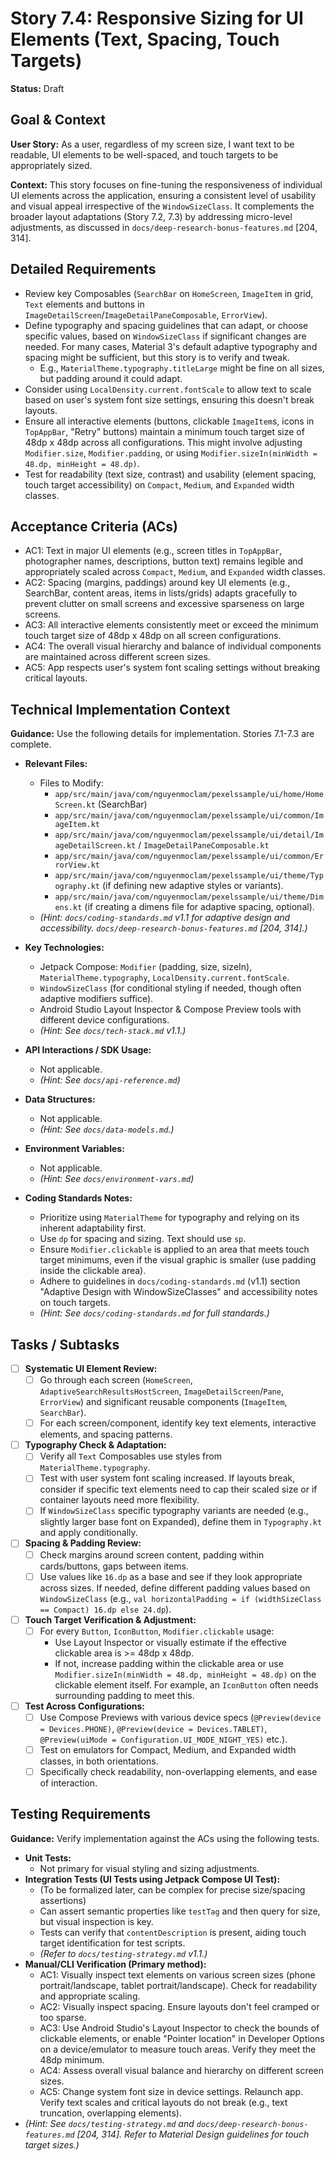 
# Story 7.4: Responsive Sizing for UI Elements (Text, Spacing, Touch Targets)

**Status:** Draft

## Goal & Context

**User Story:** As a user, regardless of my screen size, I want text to be readable, UI elements to be well-spaced, and touch targets to be appropriately sized.

**Context:** This story focuses on fine-tuning the responsiveness of individual UI elements across the application, ensuring a consistent level of usability and visual appeal irrespective of the `WindowSizeClass`. It complements the broader layout adaptations (Story 7.2, 7.3) by addressing micro-level adjustments, as discussed in `docs/deep-research-bonus-features.md` [204, 314].

## Detailed Requirements

* Review key Composables (`SearchBar` on `HomeScreen`, `ImageItem` in grid, `Text` elements and buttons in `ImageDetailScreen`/`ImageDetailPaneComposable`, `ErrorView`).
* Define typography and spacing guidelines that can adapt, or choose specific values, based on `WindowSizeClass` if significant changes are needed. For many cases, Material 3's default adaptive typography and spacing might be sufficient, but this story is to verify and tweak.
    * E.g., `MaterialTheme.typography.titleLarge` might be fine on all sizes, but padding around it could adapt.
* Consider using `LocalDensity.current.fontScale` to allow text to scale based on user's system font size settings, ensuring this doesn't break layouts.
* Ensure all interactive elements (buttons, clickable `ImageItem`s, icons in `TopAppBar`, "Retry" buttons) maintain a minimum touch target size of 48dp x 48dp across all configurations. This might involve adjusting `Modifier.size`, `Modifier.padding`, or using `Modifier.sizeIn(minWidth = 48.dp, minHeight = 48.dp)`.
* Test for readability (text size, contrast) and usability (element spacing, touch target accessibility) on `Compact`, `Medium`, and `Expanded` width classes.

## Acceptance Criteria (ACs)

* AC1: Text in major UI elements (e.g., screen titles in `TopAppBar`, photographer names, descriptions, button text) remains legible and appropriately scaled across `Compact`, `Medium`, and `Expanded` width classes.
* AC2: Spacing (margins, paddings) around key UI elements (e.g., SearchBar, content areas, items in lists/grids) adapts gracefully to prevent clutter on small screens and excessive sparseness on large screens.
* AC3: All interactive elements consistently meet or exceed the minimum touch target size of 48dp x 48dp on all screen configurations.
* AC4: The overall visual hierarchy and balance of individual components are maintained across different screen sizes.
* AC5: App respects user's system font scaling settings without breaking critical layouts.

## Technical Implementation Context

**Guidance:** Use the following details for implementation. Stories 7.1-7.3 are complete.

* **Relevant Files:**
    * Files to Modify:
        * `app/src/main/java/com/nguyenmoclam/pexelssample/ui/home/HomeScreen.kt` (SearchBar)
        * `app/src/main/java/com/nguyenmoclam/pexelssample/ui/common/ImageItem.kt`
        * `app/src/main/java/com/nguyenmoclam/pexelssample/ui/detail/ImageDetailScreen.kt` / `ImageDetailPaneComposable.kt`
        * `app/src/main/java/com/nguyenmoclam/pexelssample/ui/common/ErrorView.kt`
        * `app/src/main/java/com/nguyenmoclam/pexelssample/ui/theme/Typography.kt` (if defining new adaptive styles or variants).
        * `app/src/main/java/com/nguyenmoclam/pexelssample/ui/theme/Dimens.kt` (if creating a dimens file for adaptive spacing, optional).
    * _(Hint: `docs/coding-standards.md` v1.1 for adaptive design and accessibility. `docs/deep-research-bonus-features.md` [204, 314].)_

* **Key Technologies:**
    * Jetpack Compose: `Modifier` (padding, size, sizeIn), `MaterialTheme.typography`, `LocalDensity.current.fontScale`.
    * `WindowSizeClass` (for conditional styling if needed, though often adaptive modifiers suffice).
    * Android Studio Layout Inspector & Compose Preview tools with different device configurations.
    * _(Hint: See `docs/tech-stack.md` v1.1.)_

* **API Interactions / SDK Usage:**
    * Not applicable.
    * _(Hint: See `docs/api-reference.md`)_

* **Data Structures:**
    * Not applicable.
    * _(Hint: See `docs/data-models.md`.)_

* **Environment Variables:**
    * Not applicable.
    * _(Hint: See `docs/environment-vars.md`)_

* **Coding Standards Notes:**
    * Prioritize using `MaterialTheme` for typography and relying on its inherent adaptability first.
    * Use `dp` for spacing and sizing. Text should use `sp`.
    * Ensure `Modifier.clickable` is applied to an area that meets touch target minimums, even if the visual graphic is smaller (use padding inside the clickable area).
    * Adhere to guidelines in `docs/coding-standards.md` (v1.1) section "Adaptive Design with WindowSizeClasses" and accessibility notes on touch targets.
    * _(Hint: See `docs/coding-standards.md` for full standards.)_

## Tasks / Subtasks

* [ ] **Systematic UI Element Review:**
    * [ ] Go through each screen (`HomeScreen`, `AdaptiveSearchResultsHostScreen`, `ImageDetailScreen`/`Pane`, `ErrorView`) and significant reusable components (`ImageItem`, `SearchBar`).
    * [ ] For each screen/component, identify key text elements, interactive elements, and spacing patterns.
* [ ] **Typography Check & Adaptation:**
    * [ ] Verify all `Text` Composables use styles from `MaterialTheme.typography`.
    * [ ] Test with user system font scaling increased. If layouts break, consider if specific text elements need to cap their scaled size or if container layouts need more flexibility.
    * [ ] If `WindowSizeClass` specific typography variants are needed (e.g., slightly larger base font on Expanded), define them in `Typography.kt` and apply conditionally.
* [ ] **Spacing & Padding Review:**
    * [ ] Check margins around screen content, padding within cards/buttons, gaps between items.
    - [ ] Use values like `16.dp` as a base and see if they look appropriate across sizes. If needed, define different padding values based on `WindowSizeClass` (e.g., `val horizontalPadding = if (widthSizeClass == Compact) 16.dp else 24.dp`).
* [ ] **Touch Target Verification & Adjustment:**
    * [ ] For every `Button`, `IconButton`, `Modifier.clickable` usage:
        * Use Layout Inspector or visually estimate if the effective clickable area is >= 48dp x 48dp.
        * If not, increase padding within the clickable area or use `Modifier.sizeIn(minWidth = 48.dp, minHeight = 48.dp)` on the clickable element itself. For example, an `IconButton` often needs surrounding padding to meet this.
* [ ] **Test Across Configurations:**
    * [ ] Use Compose Previews with various device specs (`@Preview(device = Devices.PHONE)`, `@Preview(device = Devices.TABLET)`, `@Preview(uiMode = Configuration.UI_MODE_NIGHT_YES)` etc.).
    * [ ] Test on emulators for Compact, Medium, and Expanded width classes, in both orientations.
    * [ ] Specifically check readability, non-overlapping elements, and ease of interaction.

## Testing Requirements

**Guidance:** Verify implementation against the ACs using the following tests.

* **Unit Tests:**
    * Not primary for visual styling and sizing adjustments.
* **Integration Tests (UI Tests using Jetpack Compose UI Test):**
    * (To be formalized later, can be complex for precise size/spacing assertions)
    * Can assert semantic properties like `testTag` and then query for size, but visual inspection is key.
    * Tests can verify that `contentDescription` is present, aiding touch target identification for test scripts.
    * _(Refer to `docs/testing-strategy.md` v1.1.)_
* **Manual/CLI Verification (Primary method):**
    * AC1: Visually inspect text elements on various screen sizes (phone portrait/landscape, tablet portrait/landscape). Check for readability and appropriate scaling.
    * AC2: Visually inspect spacing. Ensure layouts don't feel cramped or too sparse.
    * AC3: Use Android Studio's Layout Inspector to check the bounds of clickable elements, or enable "Pointer location" in Developer Options on a device/emulator to measure touch areas. Verify they meet the 48dp minimum.
    * AC4: Assess overall visual balance and hierarchy on different screen sizes.
    * AC5: Change system font size in device settings. Relaunch app. Verify text scales and critical layouts do not break (e.g., text truncation, overlapping elements).
* _(Hint: See `docs/testing-strategy.md` and `docs/deep-research-bonus-features.md` [204, 314]. Refer to Material Design guidelines for touch target sizes.)_
